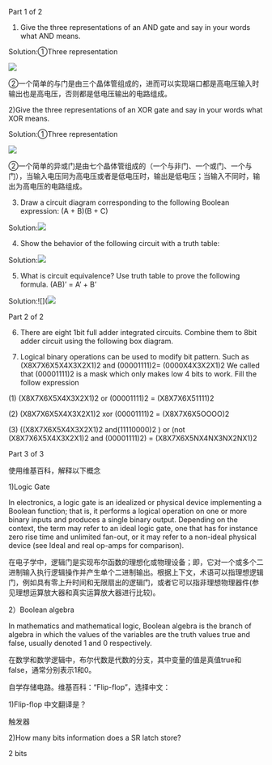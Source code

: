 Part 1 of 2
1) Give the three representations of an AND gate and say in your words what AND means. 

Solution:①Three representation

![](https://ws1.sinaimg.cn/large/0077gVi6gy1fwfxyv36s3j30uj08wjtl.jpg)

②一个简单的与门是由三个晶体管组成的，进而可以实现端口都是高电压输入时输出也是高电压，否则都是低电压输出的电路组成。

2)Give the three representations of an XOR gate and say in your words what XOR means.

Solution:①Three representation

![](https://ws1.sinaimg.cn/large/0077gVi6gy1fwfy4qq4vfj30xf09itbr.jpg)

②一个简单的异或门是由七个晶体管组成的（一个与非门、一个或门、一个与门），当输入电压同为高电压或者是低电压时，输出是低电压；当输入不同时，输出为高电压的电路组成。

3) Draw a circuit diagram corresponding to the following Boolean expression: (A + B)(B + C)

Solution:![](https://ws1.sinaimg.cn/large/0077gVi6gy1fwh39tls04j30u00atta1.jpg)


4) Show the behavior of the following circuit with a truth table:

Solution:![](https://ws1.sinaimg.cn/large/0077gVi6gy1fwh3m0hg00j30qv0p40us.jpg)

5) What is circuit equivalence? Use truth table to prove the following formula. 
              (AB)’ = A’ + B’

Solution:![](![](https://ws1.sinaimg.cn/large/0077gVi6gy1fwh3wynq7zj30wq0pcmzi.jpg)


Part 2 of 2

6) There are eight 1bit full adder integrated circuits. Combine them to 8bit adder circuit using the following box diagram.


7) Logical binary operations can be used to modify bit pattern. Such as (X8X7X6X5X4X3X2X1)2 and (00001111)2= (0000X4X3X2X1)2 We called that (00001111)2 is a mask which only makes low 4 bits to work. Fill the follow expression 

(1)  (X8X7X6X5X4X3X2X1)2 or (00001111)2 = (X8X7X6X51111)2

(2)  (X8X7X6X5X4X3X2X1)2 xor (00001111)2 = (X8X7X6X5OOOO)2

(3)  ((X8X7X6X5X4X3X2X1)2 and(11110000)2 ) or  (not (X8X7X6X5X4X3X2X1)2 and (00001111)2)  =  (X8X7X6X5NX4NX3NX2NX1)2


Part 3 of 3

使用维基百科，解释以下概念

1)Logic Gate

In electronics, a logic gate is an idealized or physical device implementing a Boolean function; that is, it performs a logical operation on one or more binary inputs and produces a single binary output. Depending on the context, the term may refer to an ideal logic gate, one that has for instance zero rise time and unlimited fan-out, or it may refer to a non-ideal physical device (see Ideal and real op-amps for comparison). 

在电子学中，逻辑门是实现布尔函数的理想化或物理设备；即，它对一个或多个二进制输入执行逻辑操作并产生单个二进制输出。根据上下文，术语可以指理想逻辑门，例如具有零上升时间和无限扇出的逻辑门，或者它可以指非理想物理器件(参见理想运算放大器和真实运算放大器进行比较)。

2）Boolean algebra

In mathematics and mathematical logic, Boolean algebra is the branch of algebra in which the values of the variables are the truth values true and false, usually denoted 1 and 0 respectively. 

在数学和数学逻辑中，布尔代数是代数的分支，其中变量的值是真值true和false，通常分别表示1和0。

自学存储电路。维基百科：“Flip-flop”，选择中文： 

1)Flip-flop 中文翻译是？

触发器

 2)How many bits information does a SR latch store?

2 bits